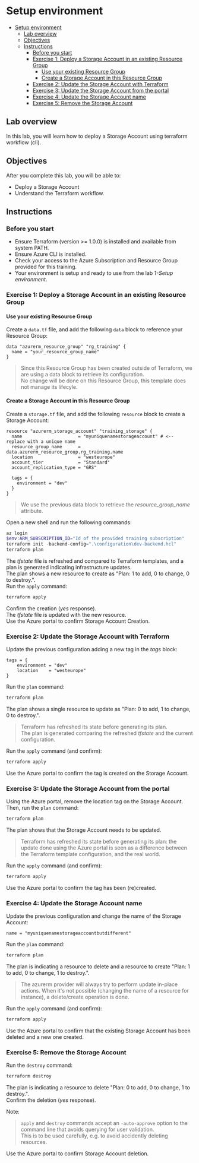 # Setup environment

- [Setup environment](#setup-environment)
  - [Lab overview](#lab-overview)
  - [Objectives](#objectives)
  - [Instructions](#instructions)
    - [Before you start](#before-you-start)
    - [Exercise 1: Deploy a Storage Account in an existing Resource Group](#exercise-1-deploy-a-storage-account-in-an-existing-resource-group)
      - [Use your existing Resource Group](#use-your-existing-resource-group)
      - [Create a Storage Account in this Resource Group](#create-a-storage-account-in-this-resource-group)
    - [Exercise 2: Update the Storage Account with Terraform](#exercise-2-update-the-storage-account-with-terraform)
    - [Exercise 3: Update the Storage Account from the portal](#exercise-3-update-the-storage-account-from-the-portal)
    - [Exercise 4: Update the Storage Account name](#exercise-4-update-the-storage-account-name)
    - [Exercise 5: Remove the Storage Account](#exercise-5-remove-the-storage-account)

## Lab overview

In this lab, you will learn how to deploy a Storage Account using terraform workflow (cli).

## Objectives

After you complete this lab, you will be able to:

-   Deploy a Storage Account
-   Understand the Terraform workflow.

## Instructions

### Before you start

- Ensure Terraform (version >= 1.0.0) is installed and available from system PATH.
- Ensure Azure CLI is installed.
- Check your access to the Azure Subscription and Resource Group provided for this training.
- Your environment is setup and ready to use from the lab *1-Setup environment*.

### Exercise 1: Deploy a Storage Account in an existing Resource Group

#### Use your existing Resource Group

Create a `data.tf` file, and add the following `data` block to reference your Resource Group:

```hcl
data "azurerm_resource_group" "rg_training" {
  name = "your_resource_group_name"
}
```

> Since this Resource Group has been created outside of Terraform, we are using a data block to retrieve its configuration.  
> No change will be done on this Resource Group, this template does not manage its lifecyle.

#### Create a Storage Account in this Resource Group

Create a `storage.tf` file, and add the following `resource` block to create a Storage Account:

```hcl
resource "azurerm_storage_account" "training_storage" {
  name                     = "myuniquenamestorageaccount" # <-- replace with a unique name
  resource_group_name      = data.azurerm_resource_group.rg_training.name
  location                 = "westeurope"
  account_tier             = "Standard"
  account_replication_type = "GRS"

  tags = {
    environment = "dev"
  }
}
```

> We use the previous data block to retrieve the *resource_group_name* attribute.

Open a new shell and run the following commands:

```powershell
az login
$env:ARM_SUBSCRIPTION_ID="Id of the provided training subscription"
terraform init -backend-config=".\configuration\dev-backend.hcl"
terraform plan
```

The *tfstate* file is refreshed and compared to Terraform templates, and a plan is generated indicating infrastructure updates.  
The plan shows a new resource to create as "Plan: 1 to add, 0 to change, 0 to destroy.".  
Run the `apply` command:

```powershell
terraform apply
```

Confirm the creation (*yes* response).  
The *tfstate* file is updated with the new resource.  
Use the Azure portal to confirm Storage Account Creation.

### Exercise 2: Update the Storage Account with Terraform

Update the previous configuration adding a new tag in the *tags* block:

```hcl
tags = {
    environment = "dev"
    location    = "westeurope"
}
```

Run the `plan` command:

```powershell
terraform plan
```

The plan shows a single resource to update as "Plan: 0 to add, 1 to change, 0 to destroy.".
> Terraform has refreshed its state before generating its plan.  
> The plan is generated comparing the refreshed *tfstate* and the current configuration.

Run the `apply` command (and confirm):

```powershell
terraform apply
```

Use the Azure portal to confirm the tag is created on the Storage Account.

### Exercise 3: Update the Storage Account from the portal

Using the Azure portal, remove the location tag on the Storage Account.  
Then, run the `plan` command:

```powershell
terraform plan
```

The plan shows that the Storage Account needs to be updated.

> Terraform has refreshed its state before generating its plan: the update done using the Azure portal is seen as a difference between the Terraform template configuration, and the real world.  

Run the `apply` command (and confirm):

```powershell
terraform apply
```

Use the Azure portal to confirm the tag has been (re)created.

### Exercise 4: Update the Storage Account name

Update the previous configuration and change the name of the Storage Account:

```hcl
name = "myuniquenamestorageaccountbutdifferent"
```

Run the `plan` command:

```powershell
terraform plan
```

The plan is indicating a resource to delete and a resource to create "Plan: 1 to add, 0 to change, 1 to destroy.".

> The azurerm provider will always try to perform update in-place actions. When it's not possible (changing the name of a resource for instance), a delete/create operation is done.

Run the `apply` command (and confirm):

```powershell
terraform apply
```

Use the Azure portal to confirm that the existing Storage Account has been deleted and a new one created.

### Exercise 5: Remove the Storage Account

Run the `destroy` command:

```powershell
terraform destroy
```

The plan is indicating a resource to delete "Plan: 0 to add, 0 to change, 1 to destroy.".  
Confirm the deletion (*yes* response).

Note:
> `apply` and `destroy` commands accept an `-auto-approve` option to the command line that avoids querying for user validation.  
> This is to be used carefully, e.g. to avoid accidently deleting resources.

Use the Azure portal to confirm Storage Account deletion.
